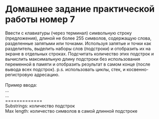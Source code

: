 # Домашнее задание практической работы номер 7

Ввести с клавиатуры (через терминал) символьную строку (предложения), длиной не более 255 символов, содержащую слова, разделенные запятыми или точками. Используя запятые и точки как разделитель, выделить наборы слов (подстроки) и отобразить их на экране в отдельных строках. Подсчитать количество этих подстрок и вычислить максимальную длину подстроки без использования переменной в памяти и отобразить результат в самом конце (после вывода всех подстрок).
p.s. использовать циклы, стек, и косвенно-регистровую адресацию.\
\
Пример ввода:\
...\
...\
=============\
Substrings: количество подстрок\
Max length: количество символов в самой длинной подстроке
